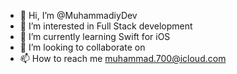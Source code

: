 - 👋 Hi, I’m @MuhammadiyDev
- 👀 I’m interested in Full Stack development
- 🌱 I’m currently learning Swift for iOS
- 💞️ I’m looking to collaborate on
- 📫 How to reach me muhammad.700@icloud.com

<!---
MuhammadiyDev/MuhammadiyDev is a ✨ special ✨ repository because its `README.md` (this file) appears on your GitHub profile.
You can click the Preview link to take a look at your changes.
--->
